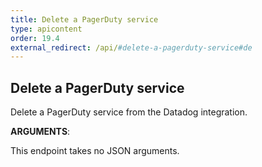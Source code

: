 ```yaml
---
title: Delete a PagerDuty service
type: apicontent
order: 19.4
external_redirect: /api/#delete-a-pagerduty-service#de
---
```


## Delete a PagerDuty service

Delete a PagerDuty service from the Datadog integration.

**ARGUMENTS**:

This endpoint takes no JSON arguments.
